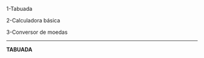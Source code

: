 1-Tabuada

2-Calculadora básica

3-Conversor de moedas

---------------------------------------------------------------------------------------------------------------------------------------------------------------------------------------------------------------------------
**TABUADA**
